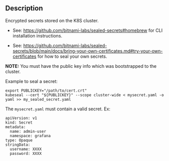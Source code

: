 ## Description
Encrypted secrets stored on the K8S cluster. 

* See: https://github.com/bitnami-labs/sealed-secrets#homebrew for CLI installation instructions.

* See: https://github.com/bitnami-labs/sealed-secrets/blob/main/docs/bring-your-own-certificates.md#try-your-own-certificates for how to seal your own secrets.

**NOTE:** You must have the public key info which was bootstrapped to the cluster.


Example to seal a secret:
```
export PUBLICKEY="/path/to/cert.crt"
kubeseal --cert "${PUBLICKEY}" --scope cluster-wide < mysecret.yaml -o yaml >> my_sealed_secret.yaml
```
The `mysecret.yaml` must contain a valid secret. Ex:

```
apiVersion: v1
kind: Secret
metadata:
  name: admin-user
  namespace: grafana
type: Opaque
stringData:
  username: XXXX
  password: XXXX
```